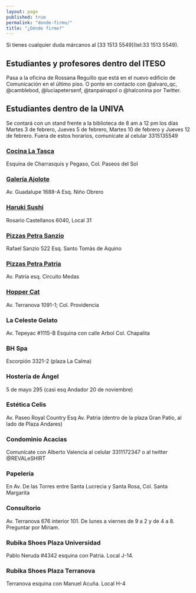 ```yaml
---
layout: page
published: true
permalink: "donde-firmo/"
title: "¿Dónde firmo?"
---
```


Si tienes cualquier duda márcanos al [33 1513 5549](tel:33 1513 5549).

## Estudiantes y profesores dentro del ITESO
Pasa a la oficina de Rossana Reguillo que está en el nuevo edificio de Comunicación en el último piso. O ponte en contacto con @alvaro_qc, @camblebod, @luciapetersenf, @tanpainapol o @halconina por Twitter.

## Estudiantes dentro de la UNIVA
Se contará con un stand frente a la biblioteca de 8 am a 12 pm los días Martes 3 de febrero, Jueves 5 de febrero, Martes 10 de febrero y Jueves 12 de febrero. Fuera de estos horarios, comunícate al celular 3315135549

### [Cocina La Tasca](https://www.facebook.com/pages/Cocina-La-Tasca-Pizzeria-y-lasagnas/120491968011462)
Esquina de Charrasquis y Pegaso, Col. Paseos del Sol

### [Galería Ajolote](https://www.facebook.com/pages/Galer%C3%ADa-Ajolote-Arte-Contempor%C3%A1neo/27090952968?sk=info&tab=overview)
Av. Guadalupe 1688-A Esq. Niño Obrero

### [Haruki Sushi](https://www.facebook.com/harukisushijapanesse)
Rosario Castellanos 6040, Local 31

### [Pizzas Petra Sanzio](https://es.foursquare.com/v/petra-pizza-a-la-le%C3%B1a/4e616dd0ae60e9edf551561e)
Rafael Sanzio 522 Esq. Santo Tomás de Aquino

### [Pizzas Petra Patria](https://es.foursquare.com/v/petra-pizza-a-la-le%C3%B1a/4ecdbdfee3007feb7a795240)
Av. Patria esq. Circuito Medas

### [Hopper Cat](https://www.facebook.com/HopperCat?fref=ts)
Av. Terranova 1091-1; Col. Providencia

### La Celeste Gelato
Av. Tepeyac #1115-B Esquina con calle Arbol Col. Chapalita

### BH Spa
Escorpión 3321-2 (plaza La Calma)

### Hostería de Ángel
5 de mayo 295 (casi esq Andador 20 de noviembre)

### Estética Celis
Av. Paseo Royal Country Esq Av. Patria (dentro de la plaza Gran Patio, al lado de Plaza Andares)

### Condominio Acacias
Comunícate con Alberto Valencia al celular 3311172347 o al twitter @REVALeSHIRT

### Papelería
En Av. De las Torres entre Santa Lucrecia y Santa Rosa, Col. Santa Margarita

### Consultorio
Av. Terranova 676 interior 101. De lunes a viernes de 9 a 2 y de 4 a 8. Preguntar por Miriam.

### Rubika Shoes Plaza Universidad
Pablo Neruda #4342 esquina con Patria. Local J-14.

### Rubika Shoes Plaza Terranova
Terranova esquina con Manuel Acuña. Local H-4

